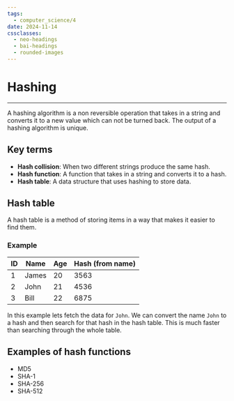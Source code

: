 ```yaml
---
tags:
  - computer_science/4
date: 2024-11-14
cssclasses:
  - neo-headings
  - bai-headings
  - rounded-images
---
```

# Hashing
***
A hashing algorithm is a non reversible operation that takes in a string and converts it to a new value which can not be turned back. The output of a hashing algorithm is unique.
## Key terms
- **Hash collision**: When two different strings produce the same hash.
- **Hash function**: A function that takes in a string and converts it to a hash.
- **Hash table**: A data structure that uses hashing to store data.

## Hash table
A hash table is a method of storing items in a way that makes it easier to find them. 
### Example

| ID  | Name  | Age | Hash (from name) |
| --- | ----- | --- | ---------------- |
| 1   | James | 20  | 3563             |
| 2   | John  | 21  | 4536             |
| 3   | Bill  | 22  | 6875             |

In this example lets fetch the data for `John`. We can convert the name `John` to a hash and then search for that hash in the hash table. This is much faster than searching through the whole table. 

## Examples of hash functions
- MD5
- SHA-1
- SHA-256
- SHA-512
